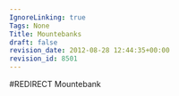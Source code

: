 ```yaml
---
IgnoreLinking: true
Tags: None
Title: Mountebanks
draft: false
revision_date: 2012-08-28 12:44:35+00:00
revision_id: 8501
---
```


#REDIRECT Mountebank